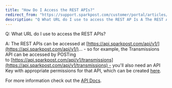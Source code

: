 ```yaml
---
title: "How Do I Access the REST APIs?"
redirect_from: "https://support.sparkpost.com/customer/portal/articles/1929977-how-do-i-access-the-rest-apis-"
description: "Q What URL do I use to access the REST AP Is A The REST AP Is can be accessed at https api sparkpost com api v 1 so for example the Transmissions API can be accessed by POS Ting to https api sparkpost com api v 1 transmissions you'll..."
---
```


Q: What URL do I use to access the REST APIs?

A: The REST APIs can be accessed at [https://api.sparkpost.com/api/v1/](https://api.sparkpost.com/api/v1/)... - so for example, the Transmissions API can be accessed by POSTing to [https://api.sparkpost.com/api/v1/transmissions](https://api.sparkpost.com/api/v1/transmissions) - you'll also need an API Key with appropriate permissions for that API, which can be created <u>[here](https://app.sparkpost.com/#/configuration/credentials)</u>.

For more information check out the <u>[API Docs](https://developers.sparkpost.com/api/?_ga=1.140801138.1914285146.1479853211)</u>.